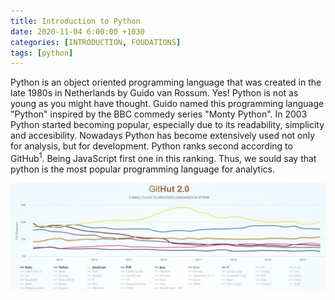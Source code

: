 ```yaml
---
title: Introduction to Python
date: 2020-11-04 6:00:00 +1030
categories: [INTRODUCTION, FOUDATIONS]
tags: [python]
---
```


Python is an object oriented programming language that was created in the late 1980s in Netherlands by Guido van Rossum. Yes! Python is not as young as you might have thought. Guido named this programming language "Python" inspired by the BBC commedy series "Monty Python". In 2003 Python started becoming popular, especially due to its readability, simplicity and accesibility. Nowadays Python has become extensively used not only for analysis, but for development. Python ranks second according to GitHub<sup>1</sup>. Being JavaScript first one in this ranking. Thus, we sould say that python is the most popular programming language for analytics.

![GitHub Ranking](./assets/img/posts/programming_languages_ranking_github.jpg)
